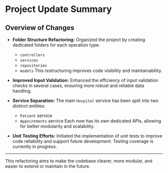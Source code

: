 # Project Update Summary

## Overview of Changes

- **Folder Structure Refactoring:**
  Organized the project by creating dedicated folders for each operation type:
  - `controllers`
  - `services`
  - `repositories`
  - `models`
  This restructuring improves code visibility and maintainability.

- **Improved Input Validation:**
  Enhanced the efficiency of input validation checks in several cases, ensuring more robust and reliable data handling.

- **Service Separation:**
  The main `Hospital` service has been split into two distinct entities:
  - `Patient` service
  - `Appointments` service
  Each now has its own dedicated APIs, allowing for better modularity and scalability.

- **Unit Testing Efforts:**
  Initiated the implementation of unit tests to improve code reliability and support future development. Testing coverage is currently in progress.

---

This refactoring aims to make the codebase clearer, more modular, and easier to extend or maintain in the future.
